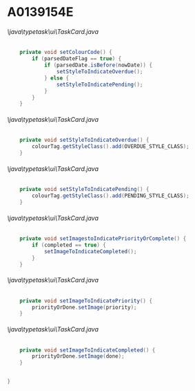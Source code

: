 # A0139154E
###### \java\typetask\ui\TaskCard.java
``` java
    private void setColourCode() {
        if (parsedDateFlag == true) {
            if (parsedDate.isBefore(nowDate)) {
                setStyleToIndicateOverdue();
            } else {
                setStyleToIndicatePending();
            }
        }
    }

```
###### \java\typetask\ui\TaskCard.java
``` java
    private void setStyleToIndicateOverdue() {
        colourTag.getStyleClass().add(OVERDUE_STYLE_CLASS);
    }

```
###### \java\typetask\ui\TaskCard.java
``` java
    private void setStyleToIndicatePending() {
        colourTag.getStyleClass().add(PENDING_STYLE_CLASS);
    }

```
###### \java\typetask\ui\TaskCard.java
``` java
    private void setImagestoIndicatePriorityOrComplete() {
        if (completed == true) {
            setImageToIndicateCompleted();
        }
    }

```
###### \java\typetask\ui\TaskCard.java
``` java
    private void setImageToIndicatePriority() {
        priorityOrDone.setImage(priority);
    }

```
###### \java\typetask\ui\TaskCard.java
``` java
    private void setImageToIndicateCompleted() {
        priorityOrDone.setImage(done);
    }


}
```
